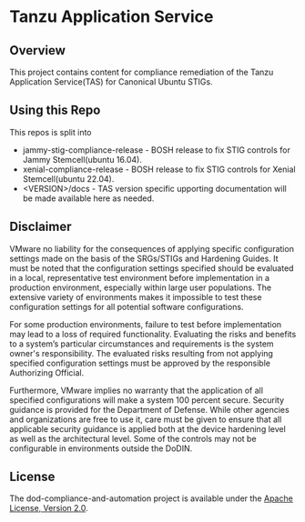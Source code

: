 # Tanzu Application Service

## Overview

This project contains content for compliance remediation of the Tanzu Application Service(TAS) for Canonical Ubuntu STIGs.

## Using this Repo

This repos is split into 
- jammy-stig-compliance-release - BOSH release to fix STIG controls for Jammy Stemcell(ubuntu 16.04).
- xenial-compliance-release - BOSH release to fix STIG controls for Xenial Stemcell(ubuntu 22.04).
- \<VERSION\>/docs - TAS version specific upporting documentation will be made available here as needed.

## Disclaimer

VMware no liability for the consequences of applying specific configuration settings made on the basis of the SRGs/STIGs and Hardening Guides. It must be noted that the configuration settings specified should be evaluated in a local, representative test environment before implementation in a production environment, especially within large user populations. The extensive variety of environments makes it impossible to test these configuration settings for all potential software configurations.

For some production environments, failure to test before implementation may lead to a loss of required functionality. Evaluating the risks and benefits to a system’s particular circumstances and requirements is the system owner's responsibility. The evaluated risks resulting from not applying specified configuration settings must be approved by the responsible Authorizing Official.

Furthermore, VMware implies no warranty that the application of all specified configurations will make a system 100 percent secure. Security guidance is provided for the Department of Defense. While other agencies and organizations are free to use it, care must be given to ensure that all applicable security guidance is applied both at the device hardening level as well as the architectural level. Some of the controls may not be configurable in environments outside the DoDIN.

## License

The dod-compliance-and-automation project is available under the [Apache License, Version 2.0](LICENSE).